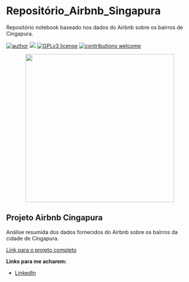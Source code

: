 # Repositório_Airbnb_Singapura
Repositório notebook baseado nos dados do Airbnb sobre os bairros de Cingapura.

[![author](https://img.shields.io/badge/author-IsaacFernandesMendes-red.svg)](https://www.linkedin.com/in/rafael-n-duarte/) [![](https://img.shields.io/badge/python-3.7+-blue.svg)](https://www.python.org/downloads/release/python-365/) [![GPLv3 license](https://img.shields.io/badge/License-GPLv3-blue.svg)](http://perso.crans.org/besson/LICENSE.html) [![contributions welcome](https://img.shields.io/badge/contributions-welcome-brightgreen.svg?style=flat)](https://github.com/rafaelnduarte/portfolio/issues)

<p align="center">
  <img src="https://img.freepik.com/free-photo/beautiful-luxury-outdoor-swimming-pool-hotel-resort_74190-7433.jpg?size=626&ext=jpg&ga=GA1.2.1594277342.1655935032"height=400px >
</p>

## Projeto Airbnb Cingapura

Análise resumida dos dados fornecidos do Airbnb sobre os bairros da cidade de Cingapura.

[Link para o projeto completo](https://github.com/IsaacFMendes/repo_Airbnb/blob/main/Analisando_os_Dados_do_Airbnb_Cingapura.ipynb)

**Links para me acharem:**

* [LinkedIn](https://www.linkedin.com/in/isaacfernandesmendes)





